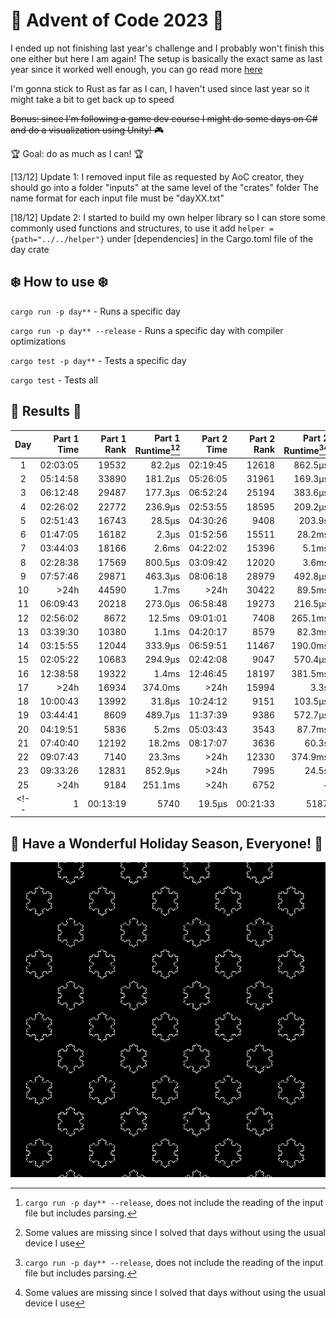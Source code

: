 # 🎄 Advent of Code 2023 🎄

I ended up not finishing last year's challenge and I probably won't finish this one either but here I am again!
The setup is basically the exact same as last year since it worked well enough, you can go read more [here](https://github.com/fratorgano/advent_of_code_2022#-new-this-year-)

I'm gonna stick to Rust as far as I can, I haven't used since last year so it might take a bit to get back up to speed

~~Bonus: since I'm following a game dev course I might do some days on C# and do a visualization using Unity! 🎮~~

🏆 Goal: do as much as I can! 🏆

[13/12] Update 1: I removed input file as requested by AoC creator, they should go into a folder "inputs" at the same level of the "crates" folder
The name format for each input file must be "dayXX.txt"

[18/12] Update 2: I started to build my own helper library so I can store some commonly used functions and structures, to use it add ```helper = {path="../../helper"}``` under [dependencies] in the Cargo.toml file of the day crate

## ❄️ How to use ❄️
`cargo run -p day**` - Runs a specific day

`cargo run -p day** --release` - Runs a specific day with compiler optimizations

`cargo test -p day**` - Tests a specific day

`cargo test` - Tests all

## 🥛 Results 🍪
| Day | Part 1 Time | Part 1 Rank | Part 1 Runtime[^1][^2] | Part 2 Time | Part 2 Rank | Part 2 Runtime[^1][^2] |
|:-:|-:|-:|-:|-:|-:|-:|
|  1 | 02:03:05 | 19532 |  82.2µs | 02:19:45 | 12618 | 862.5µs |
|  2 | 05:14:58 | 33890 | 181.2µs | 05:26:05 | 31961 | 169.3µs |
|  3 | 06:12:48 | 29487 | 177.3µs | 06:52:24 | 25194 | 383.6µs |
|  4 | 02:26:02 | 22772 | 236.9µs | 02:53:55 | 18595 | 209.2µs |
|  5 | 02:51:43 | 16743 |  28.5µs | 04:30:26 |  9408 | 203.9s  |
|  6 | 01:47:05 | 16182 |   2.3µs | 01:52:56 | 15511 |  28.2ms |
|  7 | 03:44:03 | 18166 |   2.6ms | 04:22:02 | 15396 |   5.1ms |
|  8 | 02:28:38 | 17569 | 800.5µs | 03:09:42 | 12020 |   3.6ms |
|  9 | 07:57:46 | 29871 | 463.3µs | 08:06:18 | 28979 | 492.8µs |
| 10 |     >24h | 44590 |   1.7ms |     >24h | 30422 |  89.5ms |
| 11 | 06:09:43 | 20218 | 273.0µs | 06:58:48 | 19273 | 216.5µs |
| 12 | 02:56:02 |  8672 |  12.5ms | 09:01:01 |  7408 | 265.1ms |  
| 13 | 03:39:30 | 10380 |   1.1ms | 04:20:17 |  8579 |  82.3ms |
| 14 | 03:15:55 | 12044 | 333.9µs | 06:59:51 | 11467 | 190.0ms |
| 15 | 02:05:22 | 10683 | 294.9µs | 02:42:08 |  9047 | 570.4µs |
| 16 | 12:38:58 | 19322 |   1.4ms | 12:46:45 | 18197 | 381.5ms |
| 17 |     >24h | 16934 | 374.0ms |     >24h | 15994 |   3.3s  |
| 18 | 10:00:43 | 13992 |  31.8µs | 10:24:12 |  9151 | 103.5µs |
| 19 | 03:44:41 |  8609 | 489.7µs | 11:37:39 |  9386 | 572.7µs |
| 20 | 04:19:51 |  5836 |   5.2ms | 05:03:43 |  3543 |  87.7ms |
| 21 | 07:40:40 | 12192 |  18.2ms | 08:17:07 |  3636 |  60.3s  |
| 22 | 09:07:43 |  7140 |  23.3ms |     >24h | 12330 | 374.9ms |
| 23 | 09:33:26 | 12831 | 852.9µs |     >24h |  7995 |  24.5s  |
| 25 |     >24h |  9184 | 251.1ms |     >24h |  6752 |    -    |
<!--|  1 | 00:13:19 |  5740 |  19.5µs | 00:21:33 |  5187 |  20.7µs | -->

## 🎅 Have a Wonderful Holiday Season, Everyone! 🎅 

![koch flakes](https://raw.githubusercontent.com/fratorgano/advent_of_code_2020/main/snow.gif)


[^1]: `cargo run -p day** --release`, does not include the reading of the input file but includes parsing.
[^2]: Some values are missing since I solved that days without using the usual device I use
